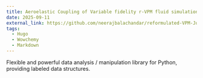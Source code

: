 ```yaml
---
title: Aeroelastic Coupling of Variable fidelity r-VPM fluid simulations with Structural solver
date: 2025-09-11
external_link: https://github.com/neerajbalachandar/reformulated-VPM-Julia-lang-simulations-FLOWUnsteady-
tags:
  - Hugo
  - Wowchemy
  - Markdown
---
```


Flexible and powerful data analysis / manipulation library for Python, providing labeled data structures.

<!--more-->